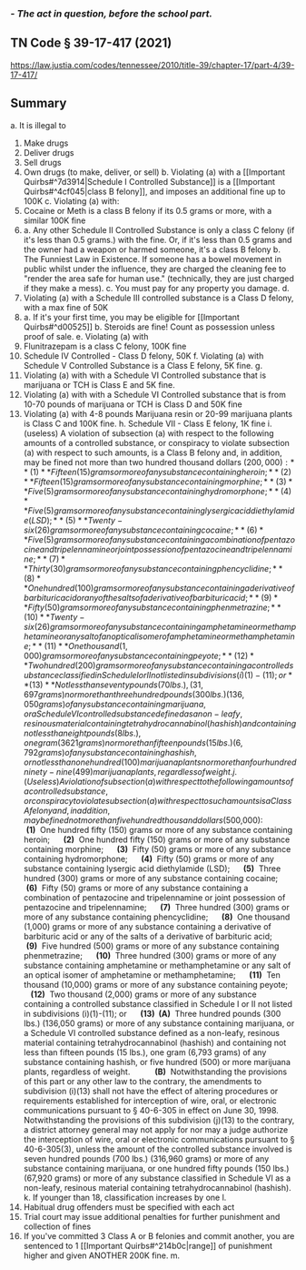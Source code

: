 ### *- The act in question, before the school part.*

## TN Code § 39-17-417 (2021) 

https://law.justia.com/codes/tennessee/2010/title-39/chapter-17/part-4/39-17-417/
## Summary

a. It is illegal to
1. Make drugs
2. Deliver drugs
3. Sell drugs
4. Own drugs (to make, deliver, or sell)
b. Violating (a) with a [[Important Quirbs#^7d3914|Schedule I Controlled Substance]] is a [[Important Quirbs#^4cf045|class B felony]], and imposes an additional fine up to 100K
c. Violating (a) with:
1. Cocaine or Meth is a class B felony if its 0.5 grams or more, with a similar 100K fine
2. 
	a. Any other Schedule II Controlled Substance is only a class C felony (if it's less than 0.5 grams.) with the fine. Or, if it's less than 0.5 grams and the owner had a weapon or harmed someone, it's a class B felony
	b. The Funniest Law in Existence. If someone has a bowel movement in public whilst under the influence, they are charged the cleaning fee to "render the area safe for human use." (technically, they are just charged if they make a mess).
	c. You must pay for any property you damage.
d. 
1. Violating (a) with a Schedule III controlled substance is a Class D felony, with a max fine of 50K
2.  
	a. If it's your first time, you may be eligible for [[Important Quirbs#^d00525]]
	b. Steroids are fine! Count as possession unless proof of sale.
e. Violating (a) with
1. Flunitrazepam is a class C felony, 100K fine
2. Schedule IV Controlled - Class D felony, 50K
f.  Violating (a) with Schedule V Controlled Substance is a Class E felony, 5K fine.
g. 
1. Violating (a) with with a Schedule VI Controlled substance that is marijuana or TCH is Class E and 5K fine.
2.  Violating (a) with with a Schedule VI Controlled substance that is from 10-70 pounds of marijuana or TCH is Class D and 50K fine
3. Violating (a) with 4-8 pounds Marijuana resin or 20-99 marijuana plants is Class C and 100K fine.
h. Schedule VII - Class E felony, 1K fine
i. (useless)
	A violation of subsection (a) with respect to the following amounts of a controlled substance, or conspiracy to violate subsection (a) with respect to such amounts, is a Class B felony and, in addition, may be fined not more than two hundred thousand dollars ($200,000):
	     **(1)**  Fifteen (15) grams or more of any substance containing heroin;
	     **(2)**  Fifteen (15) grams or more of any substance containing morphine;
	     **(3)**  Five (5) grams or more of any substance containing hydromorphone;
	     **(4)**  Five (5) grams or more of any substance containing lysergic acid diethylamide (LSD);
	     **(5)**  Twenty-six (26) grams or more of any substance containing cocaine;
	     **(6)**  Five (5) grams or more of any substance containing a combination of pentazocine and tripelennamine or joint possession of pentazocine and tripelennamine;
	     **(7)**  Thirty (30) grams or more of any substance containing phencyclidine;
	     **(8)**  One hundred (100) grams or more of any substance containing a derivative of barbituric acid or any of the salts of a derivative of barbituric acid;
	     **(9)**  Fifty (50) grams or more of any substance containing phenmetrazine;
	     **(10)**  Twenty-six (26) grams or more of any substance containing amphetamine or methamphetamine or any salt of an optical isomer of amphetamine or methamphetamine;
	     **(11)**  One thousand (1,000) grams or more of any substance containing peyote;
	     **(12)**  Two hundred (200) grams or more of any substance containing a controlled substance classified in Schedule I or II not listed in subdivisions (i)(1)-(11); or
	     **(13)**  Not less than seventy pounds (70 lbs.), (31,697 grams) nor more than three hundred pounds (300 lbs.) (136,050 grams) of any substance containing marijuana, or a Schedule VI controlled substance defined as a non-leafy, resinous material containing tetrahydrocannabinol (hashish) and containing not less than eight pounds (8 lbs.), one gram (3621 grams) nor more than fifteen pounds (15 lbs.) (6,792 grams) of any substance containing hashish, or not less than one hundred (100) marijuana plants nor more than four hundred ninety-nine (499) marijuana plants, regardless of weight.
     
 j. (Useless) 
	 A violation of subsection (a) with respect to the following amounts of a controlled substance, or conspiracy to violate subsection (a) with respect to such amounts is a Class A felony and, in addition, may be fined not more than five hundred thousand dollars ($500,000):
	     **(1)**  One hundred fifty (150) grams or more of any substance containing heroin;
	     **(2)**  One hundred fifty (150) grams or more of any substance containing morphine;
	     **(3)**  Fifty (50) grams or more of any substance containing hydromorphone;
	     **(4)**  Fifty (50) grams or more of any substance containing lysergic acid diethylamide (LSD);
	     **(5)**  Three hundred (300) grams or more of any substance containing cocaine;
	     **(6)**  Fifty (50) grams or more of any substance containing a combination of pentazocine and tripelennamine or joint possession of pentazocine and tripelennamine;
	     **(7)**  Three hundred (300) grams or more of any substance containing phencyclidine;
	     **(8)**  One thousand (1,000) grams or more of any substance containing a derivative of barbituric acid or any of the salts of a derivative of barbituric acid;
	     **(9)**  Five hundred (500) grams or more of any substance containing phenmetrazine;
	     **(10)**  Three hundred (300) grams or more of any substance containing amphetamine or methamphetamine or any salt of an optical isomer of amphetamine or methamphetamine;
	     **(11)**  Ten thousand (10,000) grams or more of any substance containing peyote;
	     **(12)**  Two thousand (2,000) grams or more of any substance containing a controlled substance classified in Schedule I or II not listed in subdivisions (i)(1)-(11); or
	     **(13)  (A)**  Three hundred pounds (300 lbs.) (136,050 grams) or more of any substance containing marijuana, or a Schedule VI controlled substance defined as a non-leafy, resinous material containing tetrahydrocannabinol (hashish) and containing not less than fifteen pounds (15 lbs.), one gram (6,793 grams) of any substance containing hashish, or five hundred (500) or more marijuana plants, regardless of weight.
	          **(B)**  Notwithstanding the provisions of this part or any other law to the contrary, the amendments to subdivision (i)(13) shall not have the effect of altering procedures or requirements established for interception of wire, oral, or electronic communications pursuant to § 40-6-305 in effect on June 30, 1998. Notwithstanding the provisions of this subdivision (j)(13) to the contrary, a district attorney general may not apply for nor may a judge authorize the interception of wire, oral or electronic communications pursuant to § 40-6-305(3), unless the amount of the controlled substance involved is seven hundred pounds (700 lbs.) (316,960 grams) or more of any substance containing marijuana, or one hundred fifty pounds (150 lbs.) (67,920 grams) or more of any substance classified in Schedule VI as a non-leafy, resinous material containing tetrahydrocannabinol (hashish).
k. If younger than 18, classification increases by one
l. 
1. Habitual drug offenders must be specified with each act
2. Trial court may issue additional penalties for further punishment and collection of fines
3. If you've committed 3 Class A or B felonies and commit another, you are sentenced to 1 [[Important Quirbs#^214b0c|range]] of punishment higher and given ANOTHER 200K fine.
m. 